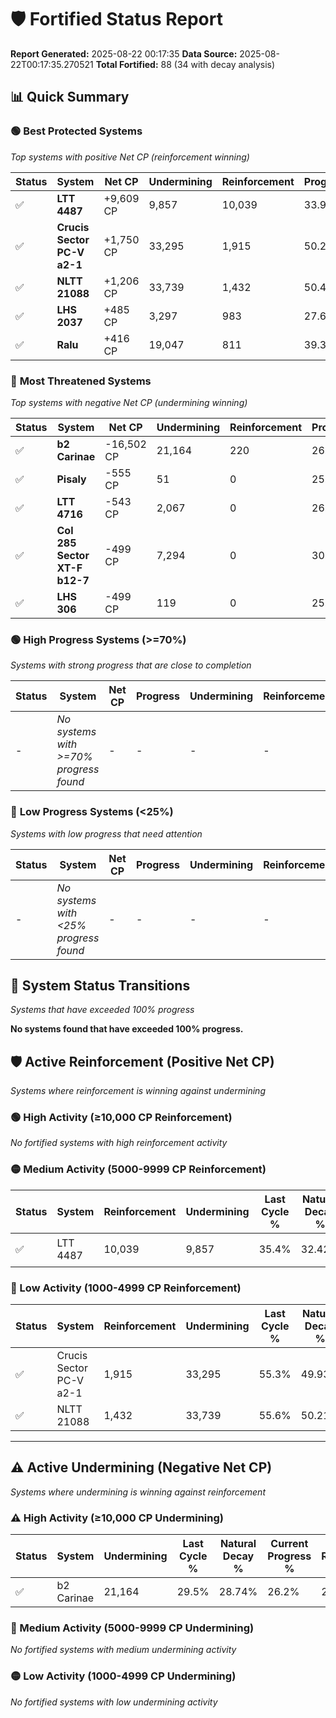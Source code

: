 # 🛡️ Fortified Status Report

**Report Generated:** 2025-08-22 00:17:35
**Data Source:** 2025-08-22T00:17:35.270521
**Total Fortified:** 88 (34 with decay analysis)

## 📊 Quick Summary

### 🟢 **Best Protected Systems**
*Top systems with positive Net CP (reinforcement winning)*

| Status | System | Net CP | Undermining | Reinforcement | Progress |
|--------|--------|--------|-------------|---------------|----------|
| ✅ | **LTT 4487** | +9,609 CP | 9,857 | 10,039 | 33.9% |
| ✅ | **Crucis Sector PC-V a2-1** | +1,750 CP | 33,295 | 1,915 | 50.2% |
| ✅ | **NLTT 21088** | +1,206 CP | 33,739 | 1,432 | 50.4% |
| ✅ | **LHS 2037** | +485 CP | 3,297 | 983 | 27.6% |
| ✅ | **Ralu** | +416 CP | 19,047 | 811 | 39.3% |

### 🔴 **Most Threatened Systems**
*Top systems with negative Net CP (undermining winning)*

| Status | System | Net CP | Undermining | Reinforcement | Progress |
|--------|--------|--------|-------------|---------------|----------|
| ✅ | **b2 Carinae** | -16,502 CP | 21,164 | 220 | 26.2% |
| ✅ | **Pisaly** | -555 CP | 51 | 0 | 25.0% |
| ✅ | **LTT 4716** | -543 CP | 2,067 | 0 | 26.5% |
| ✅ | **Col 285 Sector XT-F b12-7** | -499 CP | 7,294 | 0 | 30.4% |
| ✅ | **LHS 306** | -499 CP | 119 | 0 | 25.1% |

### 🟢 **High Progress Systems (>=70%)**
*Systems with strong progress that are close to completion*

| Status | System | Net CP | Progress | Undermining | Reinforcement |
|--------|--------|--------|----------|-------------|---------------|
| - | *No systems with >=70% progress found* | - | - | - | - |

### 🔴 **Low Progress Systems (<25%)**
*Systems with low progress that need attention*

| Status | System | Net CP | Progress | Undermining | Reinforcement |
|--------|--------|--------|----------|-------------|---------------|
| - | *No systems with <25% progress found* | - | - | - | - |
## 🔄 System Status Transitions
*Systems that have exceeded 100% progress*

**No systems found that have exceeded 100% progress.**

## 🛡️ Active Reinforcement (Positive Net CP)
*Systems where reinforcement is winning against undermining*

### 🟢 High Activity (≥10,000 CP Reinforcement)

*No fortified systems with high reinforcement activity*

### 🟡 Medium Activity (5000-9999 CP Reinforcement)

| Status | System | Reinforcement | Undermining | Last Cycle % | Natural Decay % | Current Progress % | Current CP | Net CP | Activity |
|--------|--------|---------------|-------------|--------------|-----------------|-------------------|------------|--------|----------|
| ✅ | LTT 4487 | 10,039 | 9,857 | 35.4% | 32.42% | 33.9% | 220,349 | +9,609 | 🟡 Medium Reinforcement |

### 🔴 Low Activity (1000-4999 CP Reinforcement)

| Status | System | Reinforcement | Undermining | Last Cycle % | Natural Decay % | Current Progress % | Current CP | Net CP | Activity |
|--------|--------|---------------|-------------|--------------|-----------------|-------------------|------------|--------|----------|
| ✅ | Crucis Sector PC-V a2-1 | 1,915 | 33,295 | 55.3% | 49.93% | 50.2% | 326,300 | +1,750 | 🔵 Low Reinforcement |
| ✅ | NLTT 21088 | 1,432 | 33,739 | 55.6% | 50.21% | 50.4% | 327,600 | +1,206 | 🔵 Low Reinforcement |


---

## ⚠️ Active Undermining (Negative Net CP)
*Systems where undermining is winning against reinforcement*

### ⚠️ High Activity (≥10,000 CP Undermining)

| Status | System | Undermining | Last Cycle % | Natural Decay % | Current Progress % | Reinforcement | Current CP | Net CP | Activity |
|--------|--------|-------------|--------------|-----------------|-------------------|---------------|------------|--------|----------|
| ✅ | b2 Carinae | 21,164 | 29.5% | 28.74% | 26.2% | 220 | 170,300 | -16,502 | ⚠️ High Undermining |

### 🔶 Medium Activity (5000-9999 CP Undermining)

*No fortified systems with medium undermining activity*

### 🟡 Low Activity (1000-4999 CP Undermining)

*No fortified systems with low undermining activity*
